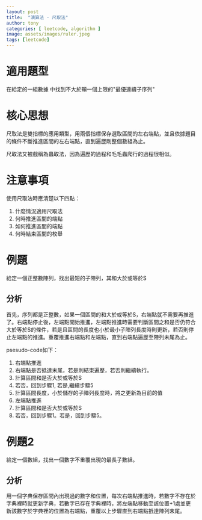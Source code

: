 ```yaml
---
layout: post
title:  "演算法 - 尺取法"
author: tony
categories: [ leetcode, algorithm ]
image: assets/images/ruler.jpeg
tags: [leetcode]
---
```

# 適用題型
在給定的一組數據 中找到不大於頰一個上限的"最優連續子序列"
# 核心思想
尺取法是雙指標的應用類型，用兩個指標保存選取區間的左右端點，並且依據題目的條件不斷推進區間的左右端點，直到遍歷剛整個數組為止。

尺取法又被戲稱為蟲取法，因為遍歷的過程和毛毛蟲爬行的過程很相似。

# 注意事項
使用尺取法時應清楚以下四點：
1. 什麼情況適用尺取法
2. 何時推進區間的端點
3. 如何推進區間的端點
4. 何時結束區間的枚舉

# 例題
給定一個正整數陣列，找出最短的子陣列，其和大於或等於S

## 分析
首先，序列都是正整數，如果一個區間的和大於或等於S，右端點就不需要再推進了。右端點停止後，左端點開始推進，左端點推進時需要判斷區間之和是否仍符合大於等於S的條件，若是且區間的長度也小於最小子陣列長度時則更新，若否則停止左端點的推進。重覆推進右端點和左端點，直到右端點遍歷至陣列未尾為止。

psesudo-code如下：
1. 右端點推進
3. 右端點是否抵達末尾，若是則結束遍歷，若否則繼續執行。
2. 計算區間和是否大於或等於S
3. 若否，回到步驟1, 若是,繼續步驟5
4. 計算區間長度，小於儲存的子陣列長度時，將之更新為目前的值
5. 左端點推進
6. 計算區間和是否大於或等於S
7. 若否，回到步驟1。若是，回到步驟5。

# 例題2
給定一個數組，找出一個數字不重覆出現的最長子數組。

## 分析
用一個字典保存區間內出現過的數字和位置，每次右端點推進時，若數字不存在於字典裡時就更新字典，若數字已存在字典裡時，將左端點移動至該位置+1處並更新該數字於字典裡的位置為右端點，重覆以上步驟直到右端點扺達陣列末尾。
